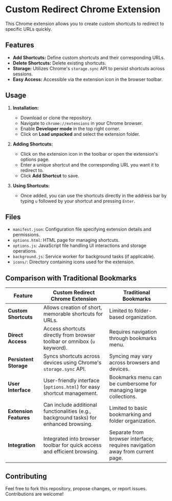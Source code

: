 # Custom Redirect Chrome Extension

This Chrome extension allows you to create custom shortcuts to redirect to specific URLs quickly.

## Features

- **Add Shortcuts:** Define custom shortcuts and their corresponding URLs.
- **Delete Shortcuts:** Delete existing shortcuts.
- **Storage:** Utilizes Chrome's `storage.sync` API to persist shortcuts across sessions.
- **Easy Access:** Accessible via the extension icon in the browser toolbar.

## Usage

1. **Installation:**
    - Download or clone the repository.
    - Navigate to `chrome://extensions` in your Chrome browser.
    - Enable **Developer mode** in the top right corner.
    - Click on **Load unpacked** and select the extension folder.

2. **Adding Shortcuts:**
    - Click on the extension icon in the toolbar or open the extension's options page.
    - Enter a unique shortcut and the corresponding URL you want it to redirect to.
    - Click **Add Shortcut** to save.

3. **Using Shortcuts:**
    - Once added, you can use the shortcuts directly in the address bar by typing `u` followed by your shortcut and pressing `Enter`.

## Files

- `manifest.json`: Configuration file specifying extension details and permissions.
- `options.html`: HTML page for managing shortcuts.
- `options.js`: JavaScript file handling UI interactions and storage operations.
- `background.js`: Service worker for background tasks (if applicable).
- `icons/`: Directory containing icons used for the extension.

## Comparison with Traditional Bookmarks

| Feature | Custom Redirect Chrome Extension | Traditional Bookmarks |
|---------|---------------------------------|----------------------|
| **Custom Shortcuts** | Allows creation of short, memorable shortcuts for URLs. | Limited to folder-based organization. |
| **Direct Access** | Access shortcuts directly from browser toolbar or omnibox (`u` keyword). | Requires navigation through bookmarks menu. |
| **Persistent Storage** | Syncs shortcuts across devices using Chrome's `storage.sync` API. | Syncing may vary across browsers and devices. |
| **User Interface** | User-friendly interface (`options.html`) for easy shortcut management. | Bookmarks menu can be cumbersome for managing large collections. |
| **Extension Features** | Can include additional functionalities (e.g., background tasks) for enhanced browsing. | Limited to basic bookmarking and folder organization. |
| **Integration** | Integrated into browser toolbar for quick access and efficient browsing. | Separate from browser interface; requires navigation away from current page. |


## Contributing

Feel free to fork this repository, propose changes, or report issues. Contributions are welcome!

